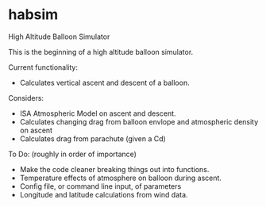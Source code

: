 # habsim
High Altitude Balloon Simulator

This is the beginning of a high altitude balloon simulator.

Current functionality:

* Calculates vertical ascent and descent of a balloon.

Considers:

* ISA Atmospheric Model on ascent and descent.
* Calculates changing drag from balloon envlope and atmospheric density on ascent
* Calculates drag from parachute (given a Cd)

To Do: (roughly in order of importance)

* Make the code cleaner breaking things out into functions.
* Temperature effects of atmosphere on balloon during ascent.
* Config file, or command line input, of parameters
* Longitude and latitude calculations from wind data.
